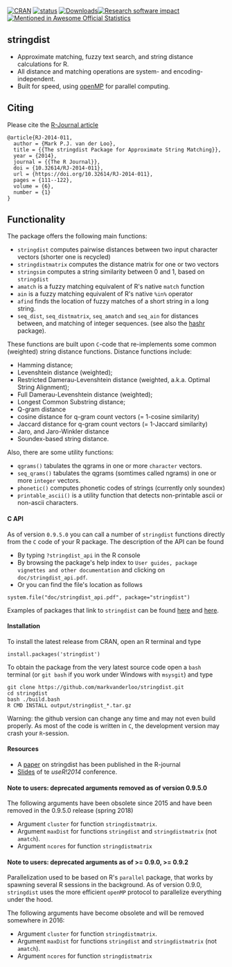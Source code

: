 
[![CRAN](http://www.r-pkg.org/badges/version/stringdist)](http://cran.r-project.org/web/packages/stringdist/NEWS)
[![status](https://tinyverse.netlify.com/badge/stringdist)](https://CRAN.R-project.org/package=stringdist)
[![Downloads](http://cranlogs.r-pkg.org/badges/stringdist)](http://cran.r-project.org/package=stringdist/)[![Research software impact](http://depsy.org/api/package/cran/stringdist/badge.svg)](http://depsy.org/package/r/stringdist)[![Mentioned in Awesome Official Statistics ](https://awesome.re/mentioned-badge.svg)](http://www.awesomeofficialstatistics.org)






## stringdist

* Approximate matching, fuzzy text search, and string distance calculations for R. 
* All distance and matching operations are system- and encoding-independent.
* Built for speed, using [openMP](https://www.openmp.org/) for parallel computing.


## Citing

Please cite the [R-Journal article](https://journal.r-project.org/archive/2014/RJ-2014-011/index.html)

```
@article{RJ-2014-011,
  author = {Mark P.J. van der Loo},
  title = {{The stringdist Package for Approximate String Matching}},
  year = {2014},
  journal = {{The R Journal}},
  doi = {10.32614/RJ-2014-011},
  url = {https://doi.org/10.32614/RJ-2014-011},
  pages = {111--122},
  volume = {6},
  number = {1}
}
```

## Functionality 

The package offers the following main functions:

* `stringdist`  computes pairwise distances between two input character vectors (shorter one is recycled)
* `stringdistmatrix` computes the distance matrix for one or two vectors
* `stringsim` computes a string similarity between 0 and 1, based on `stringdist`
* `amatch` is a fuzzy matching equivalent of R's native `match` function
* `ain` is a fuzzy matching equivalent of R's native `%in%` operator
* `afind` finds the location of fuzzy matches of a short string in a long string.
* `seq_dist`, `seq_distmatrix`, `seq_amatch` and `seq_ain` for distances between, and matching of integer sequences. (see also the [hashr](https://github.com/markvanderloo/hashr) package).

These functions are built upon `C`-code that re-implements some common (weighted) string
distance functions. Distance functions include:

* Hamming distance; 
* Levenshtein distance (weighted);
* Restricted Damerau-Levenshtein distance (weighted, a.k.a. Optimal String Alignment);
* Full Damerau-Levenshtein distance (weighted);
* Longest Common Substring distance;
* Q-gram distance
* cosine distance for q-gram count vectors (= 1-cosine similarity)
* Jaccard distance for q-gram count vectors (= 1-Jaccard similarity)
* Jaro, and Jaro-Winkler distance
* Soundex-based string distance.

Also, there are some utility functions:

* `qgrams()` tabulates the qgrams in one or more `character` vectors.
* `seq_qrams()` tabulates the qgrams (somtimes called ngrams) in one or more `integer` vectors.
* `phonetic()` computes phonetic codes of strings (currently only soundex)
* `printable_ascii()` is a utility function that detects non-printable ascii or non-ascii characters.

#### C API

As of version `0.9.5.0`  you can call a number of `stringdist` functions directly
from the `C` code of your R package. The description of the API can be found 

- By typing `?stringdist_api` in the R console
- By browsing the package's help index to `User guides, package vignettes and other documentation` and clicking on `doc/stringdist_api.pdf`.
- Or you can find the file's location as follows

```
system.file("doc/stringdist_api.pdf", package="stringdist")
```

Examples of packages that link to `stringdist` can be found [here](https://github.com/markvanderloo/linkstringdist) and
[here](https://github.com/ChrisMuir/refinr).




#### Installation

To install the latest release from CRAN, open an R terminal and type

`install.packages('stringdist')`


To obtain the package from the very latest source code open a `bash` terminal (or `git bash` if you work under Windows
with `msysgit`) and type

```
git clone https://github.com/markvanderloo/stringdist.git
cd stringdist
bash ./build.bash
R CMD INSTALL output/stringdist_*.tar.gz
```

Warning: the github version can change any time and may not even build properly. As most
of the code is written in `C`, the development version may crash your `R`-session.



#### Resources

* A [paper](http://journal.r-project.org/archive/2014-1/loo.pdf) on stringdist has been published in the R-journal
* [Slides](http://www.slideshare.net/MarkVanDerLoo/stringdist-use-r2014) of te _useR!2014_ conference.

#### Note to users: deprecated arguments removed as of version 0.9.5.0

The following arguments have been obsolete since 2015 and have been removed in the 0.9.5.0 release (spring 2018)

* Argument `cluster` for function `stringdistmatrix`.
* Argument `maxDist` for functions `stringdist` and `stringdistmatrix` (not `amatch`).
* Argument `ncores` for function `stringdistmatrix` 


#### Note to users: deprecated arguments as of >= 0.9.0, >= 0.9.2

Parallelization used to be based on R's ```parallel``` package, that works by spawning several R sessions in the background. As of version 0.9.0, ```stringdist``` uses the more efficient ```openMP``` protocol to parallelize everything under the hood. 

The following arguments have become obsolete and will be removed somewhere in 2016:
* Argument `cluster` for function `stringdistmatrix`.
* Argument `maxDist` for functions `stringdist` and `stringdistmatrix` (not `amatch`).
* Argument `ncores` for function `stringdistmatrix` 


